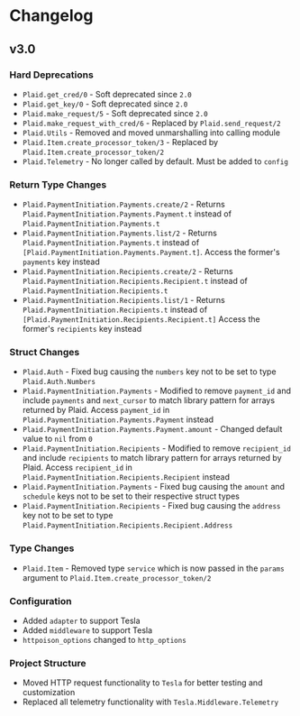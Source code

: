# Changelog

## v3.0

### Hard Deprecations
- `Plaid.get_cred/0` - Soft deprecated since `2.0`
- `Plaid.get_key/0` - Soft deprecated since `2.0`
- `Plaid.make_request/5` - Soft deprecated since `2.0`
- `Plaid.make_request_with_cred/6` - Replaced by `Plaid.send_request/2`
- `Plaid.Utils` - Removed and moved unmarshalling into calling module
- `Plaid.Item.create_processor_token/3` - Replaced by `Plaid.Item.create_processor_token/2`
- `Plaid.Telemetry` - No longer called by default. Must be added to `config`

### Return Type Changes
- `Plaid.PaymentInitiation.Payments.create/2` - Returns `Plaid.PaymentInitiation.Payments.Payment.t` instead of `Plaid.PaymentInitiation.Payments.t`
- `Plaid.PaymentInitiation.Payments.list/2` - Returns `Plaid.PaymentInitiation.Payments.t` instead of `[Plaid.PaymentInitiation.Payments.Payment.t]`. Access the former's `payments` key instead
- `Plaid.PaymentInitiation.Recipients.create/2` - Returns `Plaid.PaymentInitiation.Recipients.Recipient.t` instead of `Plaid.PaymentInitiation.Recipients.t`
- `Plaid.PaymentInitiation.Recipients.list/1` - Returns `Plaid.PaymentInitiation.Recipients.t` instead of `[Plaid.PaymentInitiation.Recipients.Recipient.t]` Access the former's `recipients` key instead

### Struct Changes
- `Plaid.Auth` - Fixed bug causing the `numbers` key not to be set to type `Plaid.Auth.Numbers`
- `Plaid.PaymentInitiation.Payments` - Modified to remove `payment_id` and include `payments` and `next_cursor` to match library pattern for arrays returned by Plaid. Access `payment_id` in `Plaid.PaymentInitiation.Payments.Payment` instead
- `Plaid.PaymentInitiation.Payments.Payment.amount` - Changed default value to `nil` from `0`
- `Plaid.PaymentInitiation.Recipients` - Modified to remove `recipient_id` and include `recipients` to match library pattern for arrays returned by Plaid. Access `recipient_id` in `Plaid.PaymentInitiation.Recipients.Recipient` instead
- `Plaid.PaymentInitiation.Payments` - Fixed bug causing the `amount` and `schedule` keys not to be set to their respective struct types
- `Plaid.PaymentInitiation.Recipients` - Fixed bug causing the `address` key not to be set to type `Plaid.PaymentInitiation.Recipients.Recipient.Address`

### Type Changes
- `Plaid.Item` - Removed type `service` which is now passed in the `params` argument to `Plaid.Item.create_processor_token/2`

### Configuration
- Added `adapter` to support Tesla
- Added `middleware` to support Tesla
- `httpoison_options` changed to `http_options`

### Project Structure
- Moved HTTP request functionality to `Tesla` for better testing and customization
- Replaced all telemetry functionality with `Tesla.Middleware.Telemetry`
